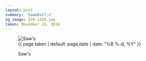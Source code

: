 ```yaml
---
layout: post
summary: 'Saw&#x27;s'
og_image: 579-1280.jpg
taken: November 29, 2016
---
```


<figure class="post">
 <img alt="Saw's" sizes="(min-width: 700px) 50vw, calc(100vw - 2rem)" src="{{ site.assets_url }}/579-640.jpg" srcset="{{ site.assets_url }}/579-320.jpg 320w, {{ site.assets_url }}/579-640.jpg 640w, {{ site.assets_url }}/579-960.jpg 960w, {{ site.assets_url }}/579-1280.jpg 1280w"/>
 <figcaption>
  <time>
   {{ page.taken | default: page.date | date: "%B %-d, %Y" }}
  </time>
  <p>
   Saw's
  </p>
 </figcaption>
</figure>
